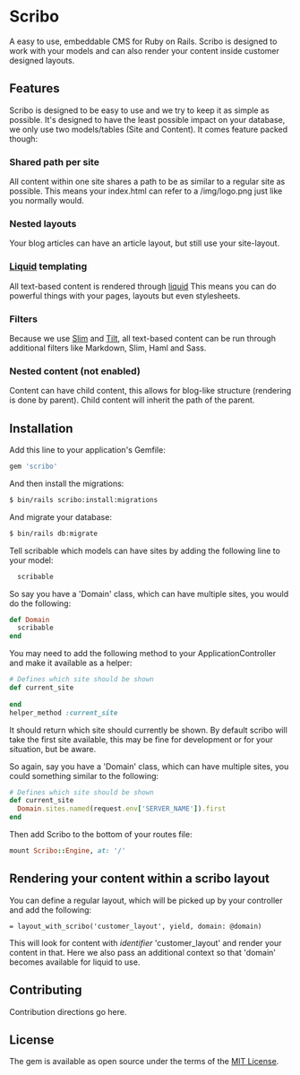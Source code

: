 # Scribo
A easy to use, embeddable CMS for Ruby on Rails. 
Scribo is designed to work with your models and can also render your content inside customer designed layouts.

## Features
Scribo is designed to be easy to use and we try to keep it as simple as possible.
It's designed to have the least possible impact on your database, we only use two models/tables (Site and Content).
It comes feature packed though:

### Shared path per site
All content within one site shares a path to be as similar to a regular site as possible.
This means your index.html can refer to a /img/logo.png just like you normally would.

### Nested layouts
Your blog articles can have an article layout, but still use your site-layout.

### [Liquid](http://liquidmarkup.org) templating
All text-based content is rendered through [liquid](http://liquidmarkup.org)
This means you can do powerful things with your pages, layouts but even stylesheets.

### Filters
Because we use [Slim](http://slim-lang.com) and [Tilt](https://github.com/rtomayko/tilt), all text-based content can be run through additional filters like Markdown, Slim, Haml and Sass. 

### Nested content (not enabled)
Content can have child content, this allows for blog-like structure (rendering is done by parent).
Child content will inherit the path of the parent.

## Installation
Add this line to your application's Gemfile:

```ruby
gem 'scribo'
```

And then install the migrations:
```bash
$ bin/rails scribo:install:migrations
```

And migrate your database:
```bash
$ bin/rails db:migrate
```

Tell scribable which models can have sites by adding the following line to your model:

```ruby
  scribable
```

So say you have a 'Domain' class, which can have multiple sites, you would do the following:

```ruby
def Domain
  scribable
end
```

You may need to add the following method to your ApplicationController and make it available as a helper:

```ruby
# Defines which site should be shown
def current_site
  
end
helper_method :current_site
```

It should return which site should currently be shown.
By default scribo will take the first site available, this may be fine for development or for your situation, but be aware. 

So again, say you have a 'Domain' class, which can have multiple sites, you could something similar to the following:

```ruby
# Defines which site should be shown
def current_site
  Domain.sites.named(request.env['SERVER_NAME']).first  
end
```

Then add Scribo to the bottom of your routes file:

```ruby
mount Scribo::Engine, at: '/'
```

## Rendering your content within a scribo layout

You can define a regular layout, which will be picked up by your controller and add the following:
```slim
= layout_with_scribo('customer_layout', yield, domain: @domain)
```

This will look for content with *identifier* 'customer_layout' and render your content in that.
Here we also pass an additional context so that 'domain' becomes available for liquid to use.

## Contributing
Contribution directions go here.

## License
The gem is available as open source under the terms of the [MIT License](http://opensource.org/licenses/MIT).
